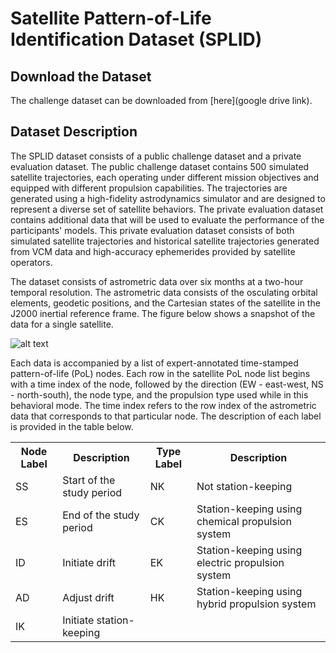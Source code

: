 # Satellite Pattern-of-Life Identification Dataset (SPLID)

## Download the Dataset
The challenge dataset can be downloaded from [here](google drive link).

## Dataset Description
The SPLID dataset consists of a public challenge dataset and a private evaluation dataset. The public challenge dataset contains 500 simulated satellite trajectories, each operating under different mission objectives and equipped with different propulsion capabilities. The trajectories are generated using a high-fidelity astrodynamics simulator and are designed to represent a diverse set of satellite behaviors. The private evaluation dataset contains additional data that will be used to evaluate the performance of the participants' models. This private evaluation dataset consists of both simulated satellite trajectories and historical satellite trajectories generated from VCM data and high-accuracy ephemerides provided by satellite operators.

The dataset consists of astrometric data over six months at a two-hour temporal resolution. The astrometric data consists of the osculating orbital elements, geodetic positions, and the Cartesian states of the satellite in the J2000 inertial reference frame. The figure below shows a snapshot of the data for a single satellite.

![alt text](https://github.com/[username]/[reponame]/blob/[branch]/image.jpg?raw=true)

Each data is accompanied by a list of expert-annotated time-stamped pattern-of-life (PoL) nodes. Each row in the satellite PoL node list begins with a time index of the node, followed by the direction (EW - east-west, NS - north-south), the node type, and the propulsion type used while in this behavioral mode. The time index refers to the row index of the astrometric data that corresponds to that particular node. The description of each label is provided in the table below.

<table>
  <tr>
    <th>Node Label</th>
    <th>Description</th> 
    <th>Type Label</th>
    <th>Description</th> 
  </tr>
  <tr>
    <td>SS</td>
    <td>Start of the study period</td> 
    <td>NK</td>
    <td>Not station-keeping</td>
  </tr>
  <tr>
    <td>ES</td>
    <td>End of the study period</td> 
    <td>CK</td>
    <td>Station-keeping using chemical propulsion system</td>
  </tr>
  <tr>
    <td>ID</td>
    <td>Initiate drift</td> 
    <td>EK</td>
    <td>Station-keeping using electric propulsion system</td>
  </tr>
  <tr>
    <td>AD</td>
    <td>Adjust drift</td> 
    <td>HK</td>
    <td>Station-keeping using hybrid propulsion system</td>
  </tr>
  <tr>
    <td>IK</td>
    <td>Initiate station-keeping</td> 
    <td> </td>
    <td> </td>
  </tr>
</table>